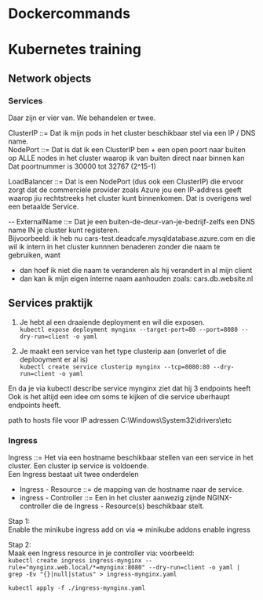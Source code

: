 # Dockercommands  



# Kubernetes training  

## Network objects  

### Services  

Daar zijn er vier van. We behandelen er twee.  

ClusterIP ::= Dat ik mijn pods in het cluster beschikbaar stel via een IP / DNS name.  
NodePort ::= Dat is dat ik een ClusterIP ben + een open poort naar buiten op ALLE nodes in het cluster waarop ik van buiten direct naar binnen kan  
        Dat poortnummer is 30000 tot 32767  (2^15-1)  

LoadBalancer ::= Dat is een NodePort (dus ook een ClusterIP) die ervoor zorgt dat de commerciele provider zoals Azure jou een IP-address geeft 
waarop jiu rechtstreeks het cluster kunt binnenkomen. Dat is overigens wel een betaalde Service.  

--
ExternalName ::= Dat je een buiten-de-deur-van-je-bedrijf-zelfs een DNS name IN je cluster kunt registeren.  
Bijvoorbeeld: ik heb nu cars-test.deadcafe.mysqldatabase.azure.com en die wil ik intern in het cluster kunnnen benaderen zonder die naam te gebruiken, want  
- dan hoef ik niet die naam te veranderen als hij verandert in al mijn client  
- dan kan ik mijn eigen interne naam aanhouden zoals: cars.db.website.nl  

## Services praktijk  

1. Je hebt al een draaiende deployment en wil die exposen.  
`kubectl expose deployment mynginx --target-port=80 --port=8080 --dry-run=client -o yaml`  

2. Je maakt een service van het type clusterip aan (onverlet of die deplooyment er al is)  
`kubectl create service clusterip mynginx --tcp=8080:80 --dry-run=client -o yaml`  

En da je via kubectl describe service mynginx ziet dat hij 3 endpoints heeft  
Ook is het altijd een idee om soms te kijken of die service uberhaupt endpoints heeft.  

path to hosts file voor IP adressen C:\Windows\System32\drivers\etc  

### Ingress  

Ingress ::= Het via een hostname  beschikbaar stellen van een service in het cluster. Een cluster ip service is voldoende.  
Een Ingress bestaat uit twee onderdelen  
- Ingress - Resource ::= de mapping van de hostname naar de service.  
- ingress - Controller ::= Een in het cluster aanwezig zijnde NGINX-controller die de Ingress - Resource(s) beschikbaar stelt.  

Stap 1:  
Enable the minikube ingress add on via => minikube addons enable ingress  

Stap 2:  
Maak een Ingress resource in je controller via: voorbeeld:  
`kubectl create ingress ingress-mynginx --rule="mynginx.web.local/*=mynginx:8080" --dry-run=client -o yaml | grep -Ev "{}|null|status" > ingress-mynginx.yaml`  

`kubectl apply -f ./ingress-mynginx.yaml`  
